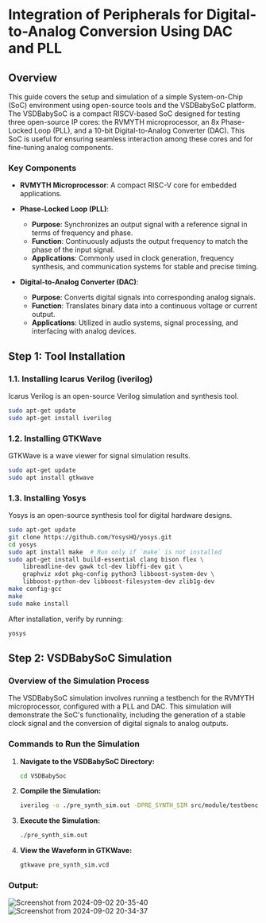 # Integration of Peripherals for Digital-to-Analog Conversion Using DAC and PLL

## Overview

This guide covers the setup and simulation of a simple System-on-Chip (SoC) environment using open-source tools and the VSDBabySoC platform. The VSDBabySoC is a compact RISCV-based SoC designed for testing three open-source IP cores: the RVMYTH microprocessor, an 8x Phase-Locked Loop (PLL), and a 10-bit Digital-to-Analog Converter (DAC). This SoC is useful for ensuring seamless interaction among these cores and for fine-tuning analog components.

### Key Components

- **RVMYTH Microprocessor**: A compact RISC-V core for embedded applications.
  
- **Phase-Locked Loop (PLL)**: 
  - **Purpose**: Synchronizes an output signal with a reference signal in terms of frequency and phase.
  - **Function**: Continuously adjusts the output frequency to match the phase of the input signal.
  - **Applications**: Commonly used in clock generation, frequency synthesis, and communication systems for stable and precise timing.

- **Digital-to-Analog Converter (DAC)**: 
  - **Purpose**: Converts digital signals into corresponding analog signals.
  - **Function**: Translates binary data into a continuous voltage or current output.
  - **Applications**: Utilized in audio systems, signal processing, and interfacing with analog devices.

## Step 1: Tool Installation

### 1.1. Installing Icarus Verilog (iverilog)
Icarus Verilog is an open-source Verilog simulation and synthesis tool.

```bash
sudo apt-get update
sudo apt-get install iverilog
```

### 1.2. Installing GTKWave
GTKWave is a wave viewer for signal simulation results.

```bash
sudo apt-get update
sudo apt install gtkwave
```

### 1.3. Installing Yosys
Yosys is an open-source synthesis tool for digital hardware designs.

```bash
sudo apt-get update
git clone https://github.com/YosysHQ/yosys.git
cd yosys
sudo apt install make  # Run only if `make` is not installed
sudo apt-get install build-essential clang bison flex \
    libreadline-dev gawk tcl-dev libffi-dev git \
    graphviz xdot pkg-config python3 libboost-system-dev \
    libboost-python-dev libboost-filesystem-dev zlib1g-dev
make config-gcc
make 
sudo make install
```

After installation, verify by running:

```bash
yosys
```


## Step 2: VSDBabySoC Simulation

### Overview of the Simulation Process

The VSDBabySoC simulation involves running a testbench for the RVMYTH microprocessor, configured with a PLL and DAC. This simulation will demonstrate the SoC's functionality, including the generation of a stable clock signal and the conversion of digital signals to analog outputs.

### Commands to Run the Simulation

1. **Navigate to the VSDBabySoC Directory:**
   ```bash
   cd VSDBabySoc
   ```

2. **Compile the Simulation:**
   ```bash
   iverilog -o ./pre_synth_sim.out -DPRE_SYNTH_SIM src/module/testbench.v -I src/include -I src/module/
   ```

3. **Execute the Simulation:**
   ```bash
   ./pre_synth_sim.out
   ```

4. **View the Waveform in GTKWave:**
   ```bash
   gtkwave pre_synth_sim.vcd
   ```

### Output:
![Screenshot from 2024-09-02 20-35-40](https://github.com/user-attachments/assets/09287b56-0989-4027-b635-769e0eb29602)
![Screenshot from 2024-09-02 20-34-37](https://github.com/user-attachments/assets/8ae16513-59c0-49f1-9d29-b7e0d412df72)

